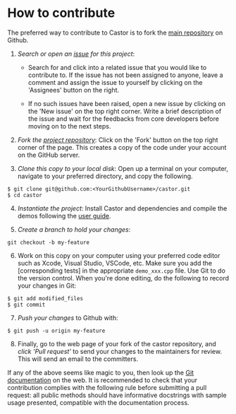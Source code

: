 # How to contribute

The preferred way to contribute to Castor is to fork the [main repository](https://github.com/leprojetcastor/castor) on Github.

1. *Search or open an [issue](https://github.com/leprojetcastor/castor/issues) for this project*:   
    * Search for and click into a related issue that you would like to contribute to. If the issue has not been assigned to anyone, leave a comment and assign the issue to yourself by clicking on the 'Assignees' button on the right.

    * If no such issues have been raised, open a new issue by clicking on the 'New issue' on the top right corner. Write a brief description of the issue and wait for the feedbacks from core developers before moving on to the next steps.

2. *Fork the [project repository](https://github.com/leprojetcastor/castor)*: Click on the 'Fork' button on the top right corner of the page. This creates a copy of the code under your account on the GitHub server. 

3. *Clone this copy to your local disk*: Open up a terminal on your computer, navigate to your preferred directory, and copy the following.
```
$ git clone git@github.com:<YourGithubUsername>/castor.git
$ cd castor
```

4. *Instantiate the project*: Install Castor and dependencies and compile the demos following the [user guide](https://leprojetcastor.gitlab.labos.polytechnique.fr/castor/installation.html).

5. *Create a branch to hold your changes*:
```
git checkout -b my-feature
```

6. Work on this copy on your computer using your preferred code editor such as Xcode, Visual Studio, VSCode, etc. Make sure you add the [corresponding tests] in the appropriate `demo_xxx.cpp` file. Use Git to do the version control. When you're done editing, do the following to record your changes in Git:
```
$ git add modified_files
$ git commit
```

7. *Push your changes* to Github with:
```
$ git push -u origin my-feature
```

8. Finally, go to the web page of your fork of the castor repository, and *click 'Pull request'* to send your changes to the maintainers for review. This will send an email to the committers.

If any of the above seems like magic to you, then look up the [Git documentation](https://git-scm.com/doc) on the web. It is recommended to check that your contribution complies with the following rule before submitting a pull request: all public methods should have informative docstrings with sample usage presented, compatible with the documentation process.

